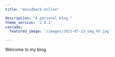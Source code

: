 ```yaml
---
title: "davidbeck.online"

description: "A personal blog."
theme_version: '2.8.2'
cascade:
  featured_image: '/images/2021-07-23_img_hh.jpg'
  
---
```


Welcome to my blog.
